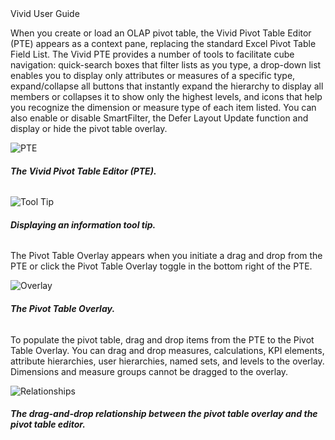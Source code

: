<div class="LanguageTitle">Vivid User Guide</div>

When you create or load an OLAP pivot table, the Vivid Pivot Table Editor (PTE) appears as a context pane, replacing the standard Excel Pivot Table Field List. The Vivid PTE provides a number of tools to facilitate cube navigation: quick-search boxes that filter lists as you type, a drop-down list enables you to display only attributes or measures of a specific type, expand/collapse all buttons that instantly expand the hierarchy to display all members or collapses it to show only the highest levels, and icons that help you recognize the dimension or measure type of each item listed. You can also enable or disable SmartFilter, the Defer Layout Update function and display or hide the pivot table overlay.

![PTE](https://varigencecom.blob.core.windows.net/walkthroughs/PopulatingAPivotTable-1.png )

###### **The Vivid Pivot Table Editor (PTE).**

![Tool Tip](https://varigencecom.blob.core.windows.net/walkthroughs/PopulatingAPivotTable-2.png )

###### **Displaying an information tool tip.**

The Pivot Table Overlay appears when you initiate a drag and drop from the PTE or click the Pivot Table Overlay toggle in the bottom right of the PTE.

![Overlay](https://varigencecom.blob.core.windows.net/walkthroughs/PopulatingAPivotTable-3.png )

###### **The Pivot Table Overlay.**

To populate the pivot table, drag and drop items from the PTE to the Pivot Table Overlay. You can drag and drop measures, calculations, KPI elements, attribute hierarchies, user hierarchies, named sets, and levels to the overlay. Dimensions and measure groups cannot be dragged to the overlay.

![Relationships](https://varigencecom.blob.core.windows.net/walkthroughs/PopulatingAPivotTable-4.png )

###### **The drag-and-drop relationship between the pivot table overlay and the pivot table editor.**
